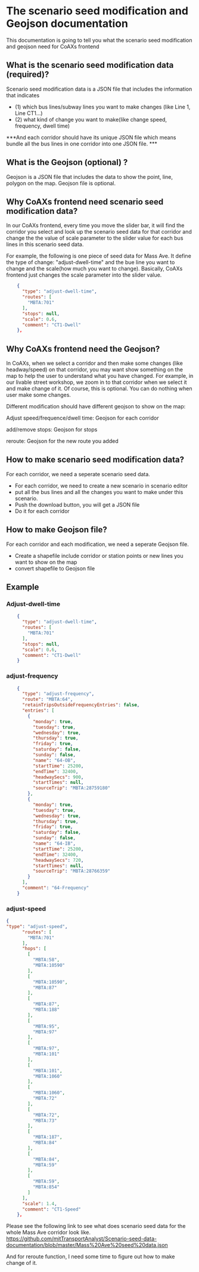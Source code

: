 # The scenario seed modification and Geojson documentation

 This documentation is going to tell you what the scenario seed modification and geojson need for CoAXs frontend

   
## What is the scenario seed modification data (required)?
Scenario seed modification data is a JSON file that includes the information that indicates 
- (1) which bus lines/subway lines you want to make changes (like Line 1, Line CT1...) 
- (2) what kind of change you want to make(like change speed, frequency, dwell time)
 
***And each corridor should have its unique JSON file which means bundle all the bus lines in one corridor into one JSON file. ***

## What is the Geojson (optional) ?
Geojson is a JSON file that includes the data to show the point, line, polygon on the map. Geojson file is optional. 

## Why CoAXs frontend need scenario seed modification data?
In our CoAXs frontend, every time you move the slider bar, it will find the corridor you select and look up the scenario seed data for that corridor and change the the value of scale parameter to the slider value for each bus lines in this scenario seed data.   

For example, the following is one piece of seed data for Mass Ave. It define the type of change: "adjust-dwell-time" and the bue line you want to change and the scale(how much you want to change). Basically, CoAXs frontend just changes the scale parameter into the slider value. 

```json
    {
      "type": "adjust-dwell-time",
      "routes": [
        "MBTA:701"
      ],
      "stops": null,
      "scale": 0.6,
      "comment": "CT1-Dwell"
    },
```

## Why CoAXs frontend need the Geojson?
In CoAXs, when we select a corridor and then make some changes (like headway/speed) on that corridor, you may want show something on the map to help the user to understand what you have changed. For example, in our livable street workshop, we zoom in to that corridor when we select it and make change of it. Of course, this is optional. You can do nothing when user make some changes. 

Different modification should have different geojson to show on the map:

Adjust speed/frequence/dwell time: Geojson for each corridor

add/remove stops: Geojson for stops

reroute: Geojson for the new route you added

## How to make scenario seed modification data?
For each corridor, we need a seperate scenario seed data. 
- For each corridor, we need to create a new scenario in scenario editor
- put all the bus lines and all the changes you want to make under this scenario. 
- Push the download button, you will get a JSON file
- Do it for each corridor

## How to make Geojson file?
For each corridor and each modification, we need a seperate Geojson file. 
- Create a shapefile include corridor or station points or new lines you want to show on the map
- convert shapefile to Geojson file

## Example
### Adjust-dwell-time
```json
    {
      "type": "adjust-dwell-time",
      "routes": [
        "MBTA:701"
      ],
      "stops": null,
      "scale": 0.6,
      "comment": "CT1-Dwell"
    }
```
### adjust-frequency
```json
    {
      "type": "adjust-frequency",
      "route": "MBTA:64",
      "retainTripsOutsideFrequencyEntries": false,
      "entries": [
        {
          "monday": true,
          "tuesday": true,
          "wednesday": true,
          "thursday": true,
          "friday": true,
          "saturday": false,
          "sunday": false,
          "name": "64-OB",
          "startTime": 25200,
          "endTime": 32400,
          "headwaySecs": 900,
          "startTimes": null,
          "sourceTrip": "MBTA:28759180"
        },
        {
          "monday": true,
          "tuesday": true,
          "wednesday": true,
          "thursday": true,
          "friday": true,
          "saturday": false,
          "sunday": false,
          "name": "64-IB",
          "startTime": 25200,
          "endTime": 32400,
          "headwaySecs": 720,
          "startTimes": null,
          "sourceTrip": "MBTA:28766359"
        }
      ],
      "comment": "64-Frequency"
    }
```

### adjust-speed
```json
{
"type": "adjust-speed",
      "routes": [
        "MBTA:701"
      ],
      "hops": [
        [
          "MBTA:58",
          "MBTA:10590"
        ],
        [
          "MBTA:10590",
          "MBTA:87"
        ],
        [
          "MBTA:87",
          "MBTA:188"
        ],
        [
          "MBTA:95",
          "MBTA:97"
        ],
        [
          "MBTA:97",
          "MBTA:101"
        ],
        [
          "MBTA:101",
          "MBTA:1060"
        ],
        [
          "MBTA:1060",
          "MBTA:72"
        ],
        [
          "MBTA:72",
          "MBTA:73"
        ],
        [
          "MBTA:187",
          "MBTA:84"
        ],
        [
          "MBTA:84",
          "MBTA:59"
        ],
        [
          "MBTA:59",
          "MBTA:854"
        ]
      ],
      "scale": 1.4,
      "comment": "CT1-Speed"
    },
```

Please see the following link to see what does scenario seed data for the whole Mass Ave corridor look like.
https://github.com/mitTransportAnalyst/Scenario-seed-data-documentation/blob/master/Mass%20Ave%20seed%20data.json


And for reroute function, I need some time to figure out how to make change of it. 
